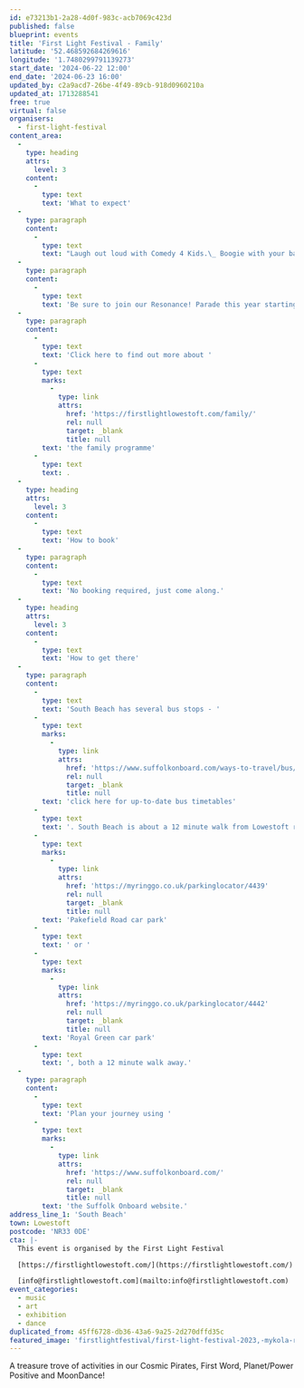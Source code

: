 ```yaml
---
id: e73213b1-2a28-4d0f-983c-acb7069c423d
published: false
blueprint: events
title: 'First Light Festival - Family'
latitude: '52.468592684269616'
longitude: '1.7480299791139273'
start_date: '2024-06-22 12:00'
end_date: '2024-06-23 16:00'
updated_by: c2a9acd7-26be-4f49-89cb-918d0960210a
updated_at: 1713288541
free: true
virtual: false
organisers:
  - first-light-festival
content_area:
  -
    type: heading
    attrs:
      level: 3
    content:
      -
        type: text
        text: 'What to expect'
  -
    type: paragraph
    content:
      -
        type: text
        text: "Laugh out loud with Comedy 4 Kids.\_ Boogie with your baby, careen around in our Klezmer Keilidh and get your Happy Feet moving in our family dance-along!\_ Get creative in our Making Waves workshops and discover your inner scientist in our Planet and Power Positive zones.\_ Jump, run and get active on the beach with Everyone Active and Access Sports and chill out together to watch the sunrise at Dawn.\_ Whatever you do with your family at First Light Festival – you can do it for free!"
  -
    type: paragraph
    content:
      -
        type: text
        text: 'Be sure to join our Resonance! Parade this year starting at East Point Pavilion at 11.15 on Saturday 22 June and make some NOISE!'
  -
    type: paragraph
    content:
      -
        type: text
        text: 'Click here to find out more about '
      -
        type: text
        marks:
          -
            type: link
            attrs:
              href: 'https://firstlightlowestoft.com/family/'
              rel: null
              target: _blank
              title: null
        text: 'the family programme'
      -
        type: text
        text: .
  -
    type: heading
    attrs:
      level: 3
    content:
      -
        type: text
        text: 'How to book'
  -
    type: paragraph
    content:
      -
        type: text
        text: 'No booking required, just come along.'
  -
    type: heading
    attrs:
      level: 3
    content:
      -
        type: text
        text: 'How to get there'
  -
    type: paragraph
    content:
      -
        type: text
        text: 'South Beach has several bus stops - '
      -
        type: text
        marks:
          -
            type: link
            attrs:
              href: 'https://www.suffolkonboard.com/ways-to-travel/bus/bus-timetables/?s-timetable=lowestoft'
              rel: null
              target: _blank
              title: null
        text: 'click here for up-to-date bus timetables'
      -
        type: text
        text: '. South Beach is about a 12 minute walk from Lowestoft rail station. The nearest car park is '
      -
        type: text
        marks:
          -
            type: link
            attrs:
              href: 'https://myringgo.co.uk/parkinglocator/4439'
              rel: null
              target: _blank
              title: null
        text: 'Pakefield Road car park'
      -
        type: text
        text: ' or '
      -
        type: text
        marks:
          -
            type: link
            attrs:
              href: 'https://myringgo.co.uk/parkinglocator/4442'
              rel: null
              target: _blank
              title: null
        text: 'Royal Green car park'
      -
        type: text
        text: ', both a 12 minute walk away.'
  -
    type: paragraph
    content:
      -
        type: text
        text: 'Plan your journey using '
      -
        type: text
        marks:
          -
            type: link
            attrs:
              href: 'https://www.suffolkonboard.com/'
              rel: null
              target: _blank
              title: null
        text: 'the Suffolk Onboard website.'
address_line_1: 'South Beach'
town: Lowestoft
postcode: 'NR33 0DE'
cta: |-
  This event is organised by the First Light Festival

  [https://firstlightlowestoft.com/](https://firstlightlowestoft.com/)

  [info@firstlightlowestoft.com](mailto:info@firstlightlowestoft.com)
event_categories:
  - music
  - art
  - exhibition
  - dance
duplicated_from: 45ff6728-db36-43a6-9a25-2d270dffd35c
featured_image: 'firstlightfestival/first-light-festival-2023,-mykola-romanovsky_cropped.jpg'
---
```

A treasure trove of activities in our Cosmic Pirates, First Word, Planet/Power Positive and MoonDance!